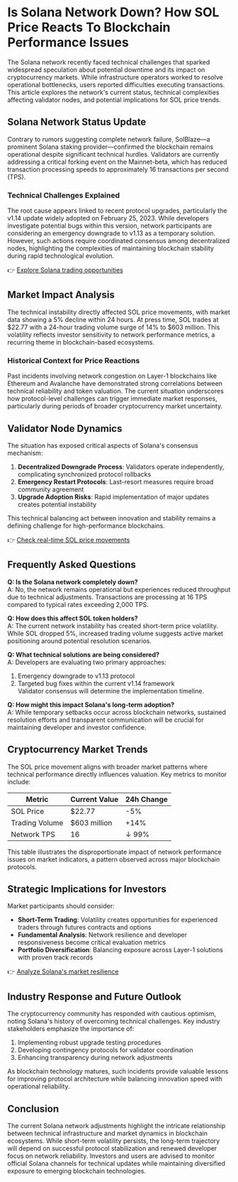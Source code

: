 # Is Solana Network Down? How SOL Price Reacts To Blockchain Performance Issues  

The Solana network recently faced technical challenges that sparked widespread speculation about potential downtime and its impact on cryptocurrency markets. While infrastructure operators worked to resolve operational bottlenecks, users reported difficulties executing transactions. This article explores the network's current status, technical complexities affecting validator nodes, and potential implications for SOL price trends.  

## Solana Network Status Update  

Contrary to rumors suggesting complete network failure, SolBlaze—a prominent Solana staking provider—confirmed the blockchain remains operational despite significant technical hurdles. Validators are currently addressing a critical forking event on the Mainnet-beta, which has reduced transaction processing speeds to approximately 16 transactions per second (TPS).  

### Technical Challenges Explained  
The root cause appears linked to recent protocol upgrades, particularly the v1.14 update widely adopted on February 25, 2023. While developers investigate potential bugs within this version, network participants are considering an emergency downgrade to v1.13 as a temporary solution. However, such actions require coordinated consensus among decentralized nodes, highlighting the complexities of maintaining blockchain stability during rapid technological evolution.  

👉 [Explore Solana trading opportunities](https://bit.ly/okx-bonus)  

## Market Impact Analysis  

The technical instability directly affected SOL price movements, with market data showing a 5% decline within 24 hours. At press time, SOL trades at $22.77 with a 24-hour trading volume surge of 14% to $603 million. This volatility reflects investor sensitivity to network performance metrics, a recurring theme in blockchain-based ecosystems.  

### Historical Context for Price Reactions  
Past incidents involving network congestion on Layer-1 blockchains like Ethereum and Avalanche have demonstrated strong correlations between technical reliability and token valuation. The current situation underscores how protocol-level challenges can trigger immediate market responses, particularly during periods of broader cryptocurrency market uncertainty.  

## Validator Node Dynamics  

The situation has exposed critical aspects of Solana's consensus mechanism:  
1. **Decentralized Downgrade Process**: Validators operate independently, complicating synchronized protocol rollbacks  
2. **Emergency Restart Protocols**: Last-resort measures require broad community agreement  
3. **Upgrade Adoption Risks**: Rapid implementation of major updates creates potential instability  

This technical balancing act between innovation and stability remains a defining challenge for high-performance blockchains.  

👉 [Check real-time SOL price movements](https://bit.ly/okx-bonus)  

## Frequently Asked Questions  

**Q: Is the Solana network completely down?**  
A: No, the network remains operational but experiences reduced throughput due to technical adjustments. Transactions are processing at 16 TPS compared to typical rates exceeding 2,000 TPS.  

**Q: How does this affect SOL token holders?**  
A: The current network instability has created short-term price volatility. While SOL dropped 5%, increased trading volume suggests active market positioning around potential resolution scenarios.  

**Q: What technical solutions are being considered?**  
A: Developers are evaluating two primary approaches:  
1. Emergency downgrade to v1.13 protocol  
2. Targeted bug fixes within the current v1.14 framework  
Validator consensus will determine the implementation timeline.  

**Q: How might this impact Solana's long-term adoption?**  
A: While temporary setbacks occur across blockchain networks, sustained resolution efforts and transparent communication will be crucial for maintaining developer and investor confidence.  

## Cryptocurrency Market Trends  

The SOL price movement aligns with broader market patterns where technical performance directly influences valuation. Key metrics to monitor include:  

| Metric                | Current Value     | 24h Change  |  
|-----------------------|-------------------|-------------|  
| SOL Price             | $22.77            | -5%         |  
| Trading Volume        | $603 million      | +14%        |  
| Network TPS           | 16                | ↓ 99%       |  

This table illustrates the disproportionate impact of network performance issues on market indicators, a pattern observed across major blockchain protocols.  

## Strategic Implications for Investors  

Market participants should consider:  
- **Short-Term Trading**: Volatility creates opportunities for experienced traders through futures contracts and options  
- **Fundamental Analysis**: Network resilience and developer responsiveness become critical evaluation metrics  
- **Portfolio Diversification**: Balancing exposure across Layer-1 solutions with proven track records  

👉 [Analyze Solana's market resilience](https://bit.ly/okx-bonus)  

## Industry Response and Future Outlook  

The cryptocurrency community has responded with cautious optimism, noting Solana's history of overcoming technical challenges. Key industry stakeholders emphasize the importance of:  
1. Implementing robust upgrade testing procedures  
2. Developing contingency protocols for validator coordination  
3. Enhancing transparency during network adjustments  

As blockchain technology matures, such incidents provide valuable lessons for improving protocol architecture while balancing innovation speed with operational reliability.  

## Conclusion  

The current Solana network adjustments highlight the intricate relationship between technical infrastructure and market dynamics in blockchain ecosystems. While short-term volatility persists, the long-term trajectory will depend on successful protocol stabilization and renewed developer focus on network reliability. Investors and users are advised to monitor official Solana channels for technical updates while maintaining diversified exposure to emerging blockchain technologies.
